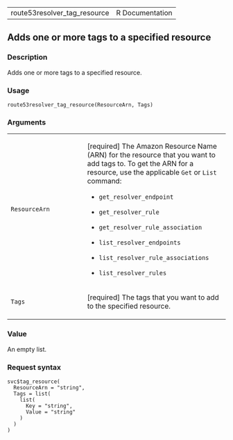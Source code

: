 <table style="width: 100%;">
<tbody>
<tr class="odd">
<td>route53resolver_tag_resource</td>
<td style="text-align: right;">R Documentation</td>
</tr>
</tbody>
</table>

## Adds one or more tags to a specified resource

### Description

Adds one or more tags to a specified resource.

### Usage

    route53resolver_tag_resource(ResourceArn, Tags)

### Arguments

<table>
<colgroup>
<col style="width: 35%" />
<col style="width: 65%" />
</colgroup>
<tbody>
<tr class="odd">
<td><code
id="route53resolver_tag_resource_:_ResourceArn">ResourceArn</code></td>
<td><p>[required] The Amazon Resource Name (ARN) for the resource that
you want to add tags to. To get the ARN for a resource, use the
applicable <code>Get</code> or <code>List</code> command:</p>
<ul>
<li><p><code>get_resolver_endpoint</code></p></li>
<li><p><code>get_resolver_rule</code></p></li>
<li><p><code>get_resolver_rule_association</code></p></li>
<li><p><code>list_resolver_endpoints</code></p></li>
<li><p><code>list_resolver_rule_associations</code></p></li>
<li><p><code>list_resolver_rules</code></p></li>
</ul></td>
</tr>
<tr class="even">
<td><code id="route53resolver_tag_resource_:_Tags">Tags</code></td>
<td><p>[required] The tags that you want to add to the specified
resource.</p></td>
</tr>
</tbody>
</table>

### Value

An empty list.

### Request syntax

    svc$tag_resource(
      ResourceArn = "string",
      Tags = list(
        list(
          Key = "string",
          Value = "string"
        )
      )
    )
